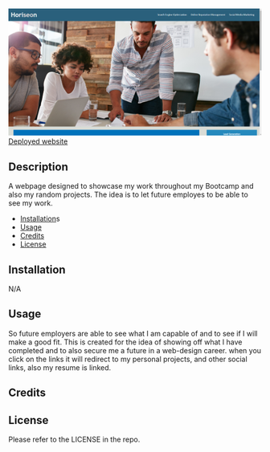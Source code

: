 # <Portfolio>
  ![Screenshot](assets\images\Horiseon.png)
 [Deployed website](https://github.com/sorryz23/Portfolio.git)

## Description
A webpage designed to showcase my work throughout my Bootcamp and also my random projects. The idea is to let future employes to be able to see my work.


- [Installation](#installation)s
- [Usage](#usage)
- [Credits](#credits)
- [License](#license)

## Installation

N/A

## Usage
So future employers are able to see what I am capable of and to see if I will make a good fit.
This is created for the idea of showing off what I have completed and to also secure me a future in a web-design career.
when you click on the links it will redirect to my personal projects, and other social links, also my resume is linked.

 
## Credits

## License

Please refer to the LICENSE in the repo.
